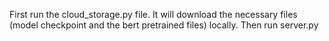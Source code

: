 First run the cloud_storage.py file. It will download the necessary files (model checkpoint and the bert pretrained files) locally.
Then run server.py
